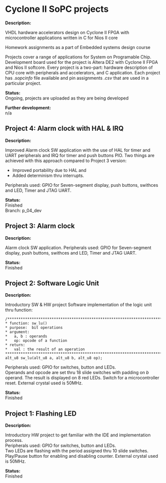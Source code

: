# Cyclone II SoPC projects

**Description:**

VHDL hardware accelerators design on Cyclone II FPGA with microcontroller applications written in C for Nios II core  

Homework assignments as a part of Embedded systems design course  

Projects cover a range of applications for System on Programable Chip. Development board used for the project is Altera DE2 with Cyclone II FPGA and Nios II softcore. Every project is a two-part: hardware description of CPU core with peripherals and accelerators, and C application. Each project has *.sopcinfo* file available and pin assignments *.csv* that are used in a particular project.

**Status:**   
Ongoing, projects are uploaded as they are being developed  

**Further development:**  
n/a  

## **Project 4: Alarm clock with HAL & IRQ**

**Description:**  

Improved Alarm clock SW application with the use of HAL for timer and UART peripherals and IRQ for timer and push buttons PIO. Two things are achieved with this approach compared to Project 3 version:  
 - Improved portability due to HAL and 
 - Added determinism thru interrupts.  
 
Peripherals used: GPIO for Seven-segment display, push buttons, swithces and LED, Timer and JTAG UART.  

**Status:**   
Finished  
Branch: p_04_dev  


## **Project 3: Alarm clock**

**Description:**  

Alarm clock SW application. Peripherals used: GPIO for Seven-segment display, push buttons, swithces and LED, Timer and JTAG UART. 

**Status:**   
Finished


## **Project 2: Software Logic Unit**

**Description:**  

Introductory SW & HW project
Software implementation of the logic unit thru function:  

    /***********************************************************************
    * function: sw_lu()
    * purpose:  bit operations
    * argument:
    *   a, b : operands
    *   op: opcode of a function
    * return:
    *   val : the result of an operation
    ***********************************************************************/
    alt_u8 sw_lu(alt_u8 a, alt_u8 b, alt_u8 op);  
        
Peripherals used: GPIO for switches, button and LEDs.  
Operands and opcode are set thru 18 slide switches with padding on *b* operand. The result is displayed on 8 red LEDs. Switch for a microcontroller reset. External crystal used is 50MHz.  

**Status:**   
Finished

## **Project 1: Flashing LED**

**Description:**  

Introductory HW project to get familiar with the IDE and implementation process.  
Peripherals used: GPIO for switches, button and LEDs.  
Two LEDs are flashing with the period assigned thru 10 slide switches. Play/Pause button for enabling and disabling counter. External crystal used is 50MHz.  

**Status:**   
Finished
